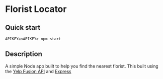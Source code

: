 # Florist Locator

## Quick start

```
APIKEY=<APIKEY> npm start
```

## Description
A simple Node app built to help you find the nearest florist. This built using the [Yelp Fusion API](https://www.yelp.com/developers/documentation/v3/get_started) and [Express](https://github.com/expressjs/express)


